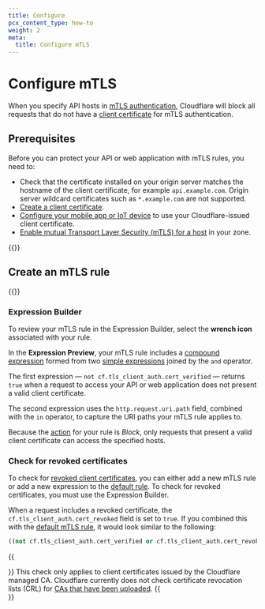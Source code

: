 ```yaml
---
title: Configure
pcx_content_type: how-to
weight: 2
meta:
  title: Configure mTLS
---
```


# Configure mTLS

When you specify API hosts in [mTLS authentication](/api-shield/security/mtls/), Cloudflare will block all requests that do not have a [client certificate](/ssl/client-certificates/) for mTLS authentication.

## Prerequisites

Before you can protect your API or web application with mTLS rules, you need to:

- Check that the certificate installed on your origin server matches the hostname of the client certificate, for example `api.example.com`. Origin server wildcard certificates such as `*.example.com` are not supported.
- [Create a client certificate](/ssl/client-certificates/create-a-client-certificate/).
- [Configure your mobile app or IoT device](/ssl/client-certificates/configure-your-mobile-app-or-iot-device/) to use your Cloudflare-issued client certificate.
- [Enable mutual Transport Layer Security (mTLS) for a host](/ssl/client-certificates/enable-mtls/) in your zone.

{{<render file="_cloudflare-managed-client-cert.md" productFolder="ssl" >}}

## Create an mTLS rule

{{<render file="_mtls-create-rule.md" productFolder="api-shield" >}}

### Expression Builder

To review your mTLS rule in the Expression Builder, select the **wrench icon** associated with your rule.

In the **Expression Preview**, your mTLS rule includes a [compound expression](/ruleset-engine/rules-language/expressions/#compound-expressions) formed from two [simple expressions](/ruleset-engine/rules-language/expressions/#simple-expressions) joined by the `and` operator.

The first expression — `not cf.tls_client_auth.cert_verified` — returns `true` when a request to access your API or web application does not present a valid client certificate.

The second expression uses the `http.request.uri.path` field, combined with the `in` operator, to capture the URI paths your mTLS rule applies to.

Because the [action](/ruleset-engine/rules-language/actions/) for your rule is _Block_, only requests that present a valid client certificate can access the specified hosts.

### Check for revoked certificates

To check for [revoked client certificates](/ssl/client-certificates/revoke-client-certificate/), you can either add a new mTLS rule or add a new expression to the [default rule](#expression-builder). To check for revoked certificates, you must use the Expression Builder.

When a request includes a revoked certificate, the `cf.tls_client_auth.cert_revoked` field is set to `true`. If you combined this with the [default mTLS rule](#expression-builder), it would look similar to the following:

```sql
((not cf.tls_client_auth.cert_verified or cf.tls_client_auth.cert_revoked) and http.request.uri.path in {"/admin"})
```

{{<Aside type="warning">}}
This check only applies to client certificates issued by the Cloudflare managed CA. Cloudflare currently does not check certificate revocation lists (CRL) for [CAs that have been uploaded](/ssl/client-certificates/byo-ca-api-shield/).
{{</Aside>}}
